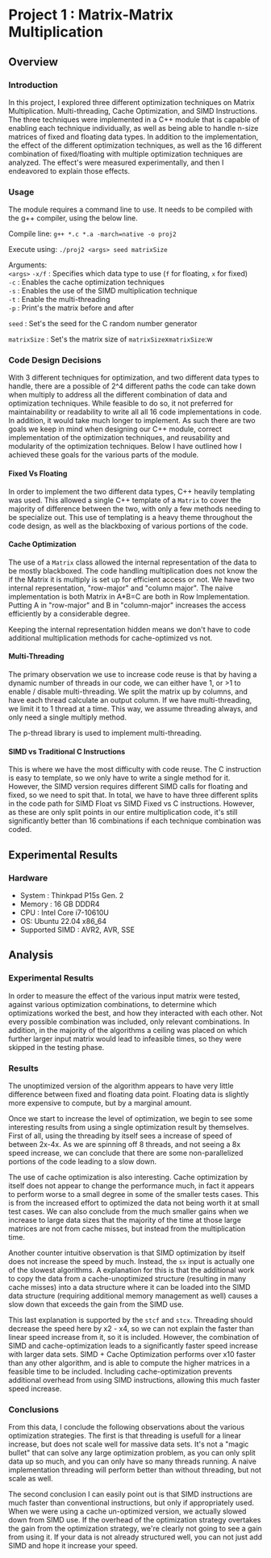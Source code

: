 # Project 1 : Matrix-Matrix Multiplication

## Overview
### Introduction
In this project, I explored three different optimization techniques on Matrix Multiplication. Multi-threading, Cache Optimization, and SIMD Instructions. The three techniques were implemented in a C++ module that is capable of enabling each technique individually, as well as being able to handle n-size matrices of fixed and floating data types. In addition to the implementation, the effect of the different optimization techniques, as well as the 16 different combination of fixed/floating with multiple optimization techniques are analyzed. The effect's were measured experimentally, and then I endeavored to explain those effects.

### Usage

The module requires a command line to use. It needs to be compiled with the g++ compiler, using the below line.

Compile line:
```g++ *.c *.a -march=native -o proj2```

Execute using:
```./proj2 <args> seed matrixSize```

Arguments: <br>
`<args>`
`-x/f` : Specifies which data type to use (`f` for floating, `x` for fixed) <br>
`-c` : Enables the cache optimization techniques <br>
`-s` : Enables the use of the SIMD multiplication technique <br>
`-t` : Enable the multi-threading <br>
`-p` : Print's the matrix before and after <br>

`seed` : Set's the seed for the C random number generator <br>

`matrixSize` : Set's the matrix size of `matrixSize`x`matrixSize`:w <br>


### Code Design Decisions
With 3 different techniques for optimization, and two different data types to handle, there are a possible of 2^4 different paths the code can take down when multiply to address all the different combination of data and optimization techniques. While feasible to do so, it not preferred for maintainability or readability to write all all 16 code implementations in code. In addition, it would take much longer to implement. As such there are two goals we keep in mind when designing our C++ module, correct implementation of the optimization techniques, and reusability and modularity of the optimization techniques. Below I have outlined how I achieved these goals for the various parts of the module.

#### Fixed Vs Floating
In order to implement the two different data types, C++ heavily templating was used. This allowed a single C++ template of a `Matrix` to cover the majority of difference between the two, with only a few methods needing to be specialize out. This use of templating is a heavy theme throughout the code design, as well as the blackboxing of various portions of the code.

#### Cache Optimization
The use of a `Matrix` class allowed the internal representation of the data to be mostly blackboxed. The code handling multiplication does not know the if the Matrix it is multiply is set up for efficient access or not. We have two internal representation, "row-major" and "column major". The naive implementation is both Matrix in A*B=C are both in Row Implementation. Putting A in "row-major" and B in "column-major" increases the access efficiently by a considerable degree.

Keeping the internal representation hidden means we don't have to code additional multiplication methods for cache-optimized vs not.

#### Multi-Threading
The primary observation we use to increase code reuse is that by having a dynamic number of threads in our code, we can either have 1, or >1 to enable / disable multi-threading. We split the matrix up by columns, and have each thread calculate an output column. If we have multi-threading, we limit it to 1 thread at a time. This way, we assume threading always, and only need a single multiply method.

The p-thread library is used to implement multi-threading.

#### SIMD vs Traditional C Instructions
This is where we have the most difficulty with code reuse. The C instruction is easy to template, so we only have to write a single method for it. However, the SIMD version requires different SIMD calls for floating and fixed, so we need to spit that. In total, we have to have three different splits in the code path for SIMD Float vs SIMD Fixed vs C instructions. However, as these are only split points in our entire multiplication code, it's still significantly better than 16 combinations if each technique combination was coded.

## Experimental Results

### Hardware
* System : Thinkpad P15s Gen. 2
* Memory : 16 GB DDDR4
* CPU : Intel Core i7-10610U
* OS: Ubuntu 22.04 x86_64
* Supported SIMD : AVR2, AVR, SSE

## Analysis 

### Experimental Results
In order to measure the effect of the various input matrix were tested, against various optimization combinations, to determine which optimizations worked the best, and how they interacted with each other. Not every possible combination was included, only relevant combinations. In addition, in the majority of the algorithms a ceiling was placed on which further larger input matrix would lead to infeasible times, so they were skipped in the testing phase.

### Results

The unoptimized version of the algorithm appears to have very little difference between fixed and floating data point. Floating data is slightly more expensive to compute, but by a marginal amount. 

Once we start to increase the level of optimization, we begin to see some interesting results from using a single optimization result by themselves. First of all, using the threading by itself sees a increase of speed of between 2x-4x. As we are spinning off 8 threads, and not seeing a 8x speed increase, we can conclude that there are some non-parallelized portions of the code leading to a slow down. 

The use of cache optimization is also interesting. Cache optimization by itself does not appear to change the performance much, in fact it appears to perform worse to a small degree in some of the smaller tests cases. This is from the increased effort to optimized the data not being worth it at small test cases. We can also conclude from the much smaller gains when we increase to large data sizes that the majority of the time at those large matrices are not from cache misses, but instead from the multiplication time.

Another counter intuitive observation is that SIMD optimization by itself does not increase the speed by much. Instead, the `sx` input is actually one of the slowest algorithms. A explanation for this is that the additional work to copy the data from a cache-unoptimized structure (resulting in many cache misses) into a data structure where it can be loaded into the SIMD data structure (requiring additional memory management as well) causes a slow down that exceeds the gain from the SIMD use.

This last explanation is supported by the `stcf` and `stcx`. Threading should decrease the speed here by x2 - x4, so we can not explain the faster than linear speed increase from it, so it is included. However, the combination of SIMD and cache-optimization leads to a significantly faster speed increase with larger data sets. SIMD + Cache Optimization performs over x10 faster than any other algorithm, and is able to compute the higher matrices in a feasible time to be included. Including cache-optimization prevents additional overhead from using SIMD instructions, allowing this much faster speed increase.

### Conclusions
From this data, I conclude the following observations about the various optimization strategies. The first is that threading is usefull for a linear increase, but does not scale well for massive data sets. It's not a "magic bullet" that can solve any large optimization problem, as you can only split data up so much, and you can only have so many threads running. A naive implementation threading will perform better than without threading, but not scale as well.

The second conclusion I can easily point out is that SIMD instructions are much faster than conventional instructions, but only if appropriately used. When we were using a cache un-optimized version, we actually slowed down from SIMD use. If the overhead of the optimization strategy overtakes the gain from the optimization strategy, we're clearly not going to see a gain from using it. If your data is not already structured well, you can not just add SIMD and hope it increase your speed.
